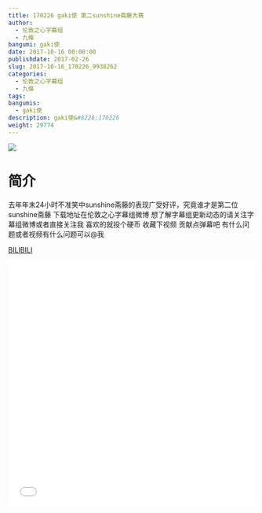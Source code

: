 ```yaml
---
title: 170226 gaki使 第二sunshine斋藤大赛
author: 
  - 伦敦之心字幕组
  - 九條
bangumi: gaki使
date: 2017-10-16 00:00:00
publishdate: 2017-02-26
slug: 2017-10-16_170226_9938262
categories: 
  - 伦敦之心字幕组
  - 九條
tags: 
bangumis: 
  - gaki使
description: gaki使&#8226;170226
weight: 29774
---
```


![](https://i.imgur.com/DdMhNhx.jpg)

# 简介  
去年年末24小时不准笑中sunshine斋藤的表现广受好评，究竟谁才是第二位sunshine斋藤 下载地址在伦敦之心字幕组微博 想了解字幕组更新动态的请关注字幕组微博或者直接关注我 喜欢的就投个硬币 收藏下视频 贡献点弹幕吧
有什么问题或者视频有什么问题可以@我

  [BILIBILI](https://www.bilibili.com/video/av9938262/)


<div class="vcontainer">  <iframe class='video' src="//www.bilibili.com/blackboard/player.html?cid=16428730&aid=9938262" width="100%" height="500" frameborder="0" allowfullscreen="allowfullscreen"></iframe></div>
